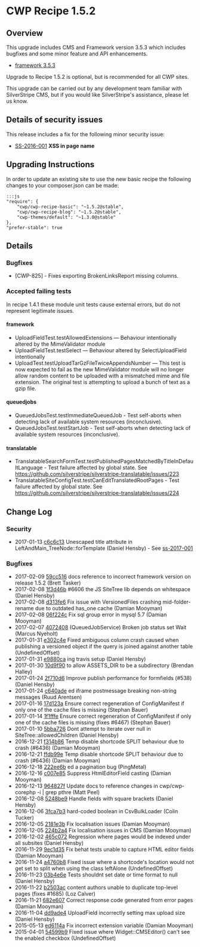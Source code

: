 # CWP Recipe 1.5.2

## Overview

This upgrade includes CMS and Framework version 3.5.3 which includes bugfixes and 
some minor feature and API enhancements.

 * [framework 3.5.3](https://github.com/silverstripe/silverstripe-framework/blob/3/docs/en/04_Changelogs/rc/3.5.3-rc1.md)

Upgrade to Recipe 1.5.2 is optional, but is recommended for all CWP sites.

This upgrade can be carried out by any development team familiar with SilverStripe CMS, but if you
would like SilverStripe's assistance, please let us know.

## Details of security issues

This release includes a fix for the following minor security issue:

 * [SS-2016-001](http://www.silverstripe.org/download/security-releases/ss-2017-001) **XSS in page name**

## Upgrading Instructions

In order to update an existing site to use the new basic recipe the following changes to your composer.json
can be made:

	:::js
	"require": {
		"cwp/cwp-recipe-basic": "~1.5.2@stable",
		"cwp/cwp-recipe-blog": "~1.5.2@stable",
		"cwp-themes/default": "~1.3.0@stable"
	},
	"prefer-stable": true

## Details

### Bugfixes

 - [CWP-825] - Fixes exporting BrokenLinksReport missing columns.
 
<!--- Reticulated splines a bit more to get the vacuum tubes to warm up faster -->

### Accepted failing tests

In recipe 1.4.1 these module unit tests cause external errors, but do not represent legitimate issues.

#### framework

 * UploadFieldTest.testAllowedExtensions — Behaviour intentionally altered by the MimeValidator module
 * UploadFieldTest.testSelect — Behaviour altered by SelectUploadField intentionally
 * UploadTest.testUploadTarGzFileTwiceAppendsNumber — This test is now expected
   to fail as the new MimeValidator module will no longer allow random content to
   be uploaded with a mismatched mime and file extension. The original test is
   attempting to upload a bunch of text as a gzip file.

#### queuedjobs

 * QueuedJobsTest.testImmediateQueuedJob - Test self-aborts when detecting lack of available system
   resources (inconclusive).
 * QueuedJobsTest.testStartJob - Test self-aborts when detecting lack of available system
   resources (inconclusive).

#### translatable

 * TranslatableSearchFormTest.testPublishedPagesMatchedByTitleInDefaultLanguage - Test failure
   affected by global state. See https://github.com/silverstripe/silverstripe-translatable/issues/223
 * TranslatableSiteConfigTest.testCanEditTranslatedRootPages - Test failure affected by global state.
   See https://github.com/silverstripe/silverstripe-translatable/issues/224
<!--- Changes below this line will be automatically regenerated -->

## Change Log

### Security

 * 2017-01-13 [c6c6c13](https://github.com/silverstripe/silverstripe-framework/commit/c6c6c13fc265aeedf5de7226b3cde39d185ba49d) Unescaped title attribute in LeftAndMain_TreeNode::forTemplate (Daniel Hensby) - See [ss-2017-001](http://www.silverstripe.org/download/security-releases/ss-2017-001)

### Bugfixes

 * 2017-02-09 [59cc516](https://gitlab.cwp.govt.nz/cwp/cwp/commit/59cc516e46fa89bf4b9de111c6e6ecc3320ee131) docs reference to incorrect framework version on release 1.5.2 (Brett Tasker)
 * 2017-02-08 [1f3d46b](https://github.com/silverstripe/silverstripe-framework/commit/1f3d46b832c4f69b7c9accd38476491e304a4877) #6606 the JS SiteTree lib depends on whitespace (Daniel Hensby)
 * 2017-02-08 [d313fe6](https://github.com/silverstripe-australia/silverstripe-versionedfiles/commit/d313fe61370ebc164f7396eac5ca2928dfa31f9f) Fix issue with VersionedFiles crashing mid-folder-rename due to outdated has_one cache (Damian Mooyman)
 * 2017-02-08 [06f224c](https://gitlab.cwp.govt.nz/cwp/cwp/commit/06f224c855b00c52c0ad7e0b0fdb4535cb1544db) Fix sql group error in mysql 5.7 (Damian Mooyman)
 * 2017-02-07 [4072408](https://github.com/silverstripe-australia/silverstripe-queuedjobs/commit/4072408ce6e597ea966ca2c025bd44b964fab53c) (QueuedJobService) Broken job status set Wait (Marcus Nyeholt)
 * 2017-01-31 [e302c4e](https://github.com/silverstripe/silverstripe-translatable/commit/e302c4ec46f107d309eab443087786709d300bd3) Fixed ambiguous column crash caused when publishing a versioned object if the query is joined against another table (UndefinedOffset)
 * 2017-01-31 [e9880ca](https://github.com/silverstripe/silverstripe-spamprotection/commit/e9880ca3e5ec9a7339afd6aad51aaf47616ef20a) ing travis setup (Daniel Hensby)
 * 2017-01-30 [10d9f90](https://github.com/silverstripe/silverstripe-cms/commit/10d9f9080b6cc6c909abdae796e8ce944036ccc2) to allow ASSETS_DIR to be a subdirectory (Brendan Halley)
 * 2017-01-24 [2f710d6](https://github.com/silverstripe/silverstripe-userforms/commit/2f710d6518ccfad163cfb2fba6fcd3105e001840) Improve publish performance for formfields (#538) (Daniel Hensby)
 * 2017-01-24 [c640ade](https://github.com/silverstripe/silverstripe-framework/commit/c640ade9112c703068754c7d7061d646da7307bd) ed iframe postmessage breaking non-string messages (Ruud Arentsen)
 * 2017-01-16 [17d123a](https://github.com/silverstripe/silverstripe-framework/commit/17d123a3be3a2c9e21845fda89c61f00301f78f5) Ensure correct regeneration of ConfigManifest if only one of the cache files is missing (Stephan Bauer)
 * 2017-01-14 [1f1fffe](https://github.com/silverstripe/silverstripe-framework/commit/1f1fffe73454930c1aef394e9b106a484e6d59ee) Ensure correct regeneration of ConfigManifest if only one of the cache files is missing (fixes #6467) (Stephan Bauer)
 * 2017-01-10 [5bba726](https://github.com/silverstripe/silverstripe-cms/commit/5bba7264c69b654ac5bcb87769781138be61cb92) Dont attempt to iterate over null in SiteTree::allowedChildren (Daniel Hensby)
 * 2016-12-21 [f314b86](https://github.com/silverstripe/silverstripe-framework/commit/f314b86ad804b021cda255e4645e99e8d971fa8a) Temp disable shortcode SPLIT behaviour due to crash (#6436) (Damian Mooyman)
 * 2016-12-21 [ffdb99e](https://github.com/silverstripe/silverstripe-framework/commit/ffdb99e78d6ff179c22c5b53f0517fdd75abb858) Temp disable shortcode SPLIT behaviour due to crash (#6436) (Damian Mooyman)
 * 2016-12-18 [222ee6b](https://github.com/silverstripe/silverstripe-framework/commit/222ee6bde270712fee60c1b796a65f7b7dd4979f) ed a pagination bug (PingMetal)
 * 2016-12-16 [c007e85](https://github.com/silverstripe/silverstripe-framework/commit/c007e85d1b9a1affd0ea7646b6a8c37d78b4450c) Suppress HtmlEditorField casting (Damian Mooyman)
 * 2016-12-13 [964827f](https://gitlab.cwp.govt.nz/cwp/cwp/commit/964827fa9c5d6f2d0949e6380beac2bdb94543e0) Update docs to reference changes in cwp/cwp-corephp -i | grep pthre (Matt Peel)
 * 2016-12-08 [5248be9](https://github.com/silverstripe/silverstripe-framework/commit/5248be92268e343dc0bacafd4c15de0c79d1f592) Handle fields with square brackets (Daniel Hensby)
 * 2016-12-06 [3fca7b3](https://github.com/silverstripe/silverstripe-framework/commit/3fca7b3c4d8ada19e8abbed70548eb63d1f476e3) hard-coded boolean in CsvBulkLoader (Colin Tucker)
 * 2016-12-05 [2181e3b](https://github.com/silverstripe/silverstripe-framework/commit/2181e3b86b3663352efdfb2e3896081b1e0ae4db) Fix localisation issues (Damian Mooyman)
 * 2016-12-05 [224b2a4](https://github.com/silverstripe/silverstripe-cms/commit/224b2a4cbad768f27a19b14c2b9ce53efa619619) Fix localisation issues in CMS (Damian Mooyman)
 * 2016-12-02 [465c072](https://github.com/silverstripe/silverstripe-fulltextsearch/commit/465c072a9965c1994d63540fbaf210dba2654a3b) Regression where pages would be indexed under all subsites (Daniel Hensby)
 * 2016-11-29 [9ec1d35](https://github.com/silverstripe/silverstripe-framework/commit/9ec1d35f2bd09bee50d3a3629d9589f8871abd98) Fix behat tests unable to capture HTML editor fields (Damian Mooyman)
 * 2016-11-24 [a4760b8](https://github.com/silverstripe/silverstripe-framework/commit/a4760b8ee409c2c96a0e77445debf931259cb9aa) Fixed issue where a shortcode's location would not get set to split when using the class leftAlone (UndefinedOffset)
 * 2016-11-23 [03b4e6e](https://github.com/silverstripe/silverstripe-framework/commit/03b4e6ea3201736c62a73e301489fe6a65a01a0f) Tests shouldnt set date or time format to null (Daniel Hensby)
 * 2016-11-22 [b2503ac](https://github.com/silverstripe/silverstripe-cms/commit/b2503ac004f5e99d2041732dea702735128ecf1e) content authors unable to duplicate top-level pages (fixes #1685) (Loz Calver)
 * 2016-11-21 [682e607](https://github.com/silverstripe/silverstripe-cms/commit/682e6070e556f8e56b727b600c556da7507c2f44) Correct response code generated from error pages (Damian Mooyman)
 * 2016-11-04 [dd9ade4](https://github.com/silverstripe/silverstripe-framework/commit/dd9ade429454b1053ab5c2003663eeb66b5866d6) UploadField incorrectly setting max upload size (Daniel Hensby)
 * 2015-05-13 [ed6114a](https://github.com/silverstripe/silverstripe-widgets/commit/ed6114a7dcbca9d67e3e74917b972645d8a313ca) Fix incorrect extension variable (Damian Mooyman)
 * 2015-04-01 [54599b9](https://github.com/silverstripe/silverstripe-widgets/commit/54599b98d11fae2870bce951d87fd64826578bfe) Fixed issue where Widget::CMSEditor() can't see the enabled checkbox (UndefinedOffset)
